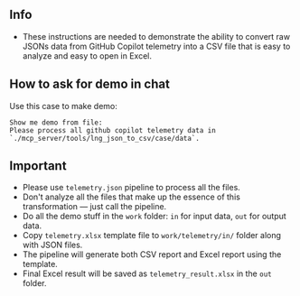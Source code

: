 ## Info
- These instructions are needed to demonstrate the ability to convert raw JSONs data from GitHub Copilot telemetry into a CSV file that is easy to analyze and easy to open in Excel.

## How to ask for demo in chat
Use this case to make demo:
```
Show me demo from file:
Please process all github copilot telemetry data in `./mcp_server/tools/lng_json_to_csv/case/data`. 
```

## Important
- Please use `telemetry.json` pipeline to process all the files.
- Don't analyze all the files that make up the essence of this transformation — just call the pipeline.
- Do all the demo stuff in the `work` folder: `in` for input data, `out` for output data.
- Copy `telemetry.xlsx` template file to `work/telemetry/in/` folder along with JSON files.
- The pipeline will generate both CSV report and Excel report using the template.
- Final Excel result will be saved as `telemetry_result.xlsx` in the `out` folder.